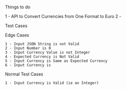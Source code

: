 
Things to do

1 - API to Convert Currencies from One Format to Euro
2 - 



Test Cases

Edge Cases

    1 - Input JSON String is not Valid
    2 - Input Number is 0
    3 - Input Currency Value is not Integer
    4 - Expected Currency is Not Valid
    5 - Input Currency is Same as Expected Currency
    6 - Input Currency is 

Normal Test Cases

    1 - Input Currency is Valid (ie an Integer)